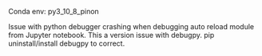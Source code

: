 Conda env: py3_10_8_pinon

Issue with python debugger crashing when debugging auto reload module from Jupyter notebook.  This a version issue with debugpy.  pip uninstall/install debugpy to correct.
